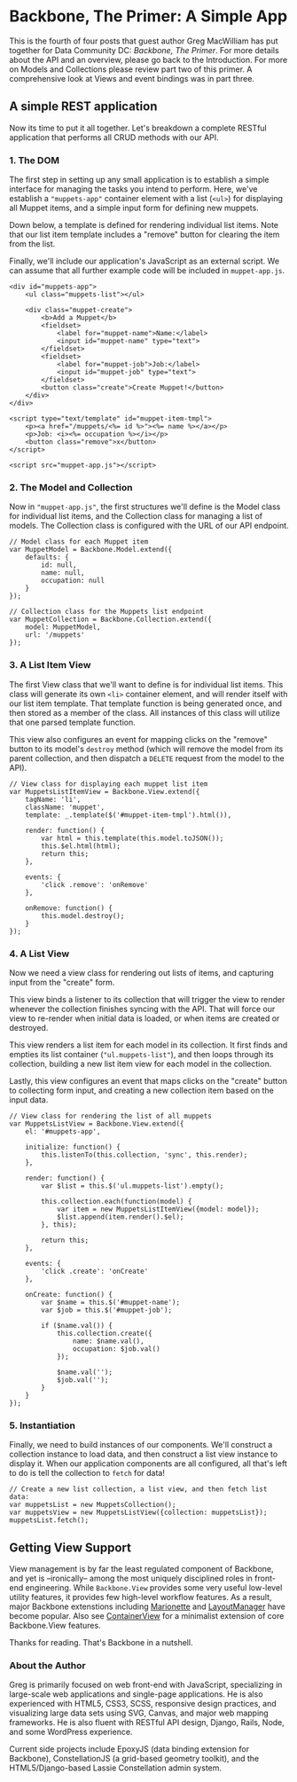 # Backbone, The Primer: A Simple App #
This is the fourth of four posts that guest author Greg MacWilliam has put together for Data Community DC: _Backbone, The Primer_. For more details about the API and an overview, please go back to the Introduction. For more on Models and Collections please review part two of this primer. A comprehensive look at Views and event bindings was in part three.

## A simple REST application

Now its time to put it all together. Let's breakdown a complete RESTful application that performs all CRUD methods with our API.

### 1. The DOM

The first step in setting up any small application is to establish a simple interface for managing the tasks you intend to perform. Here, we've establish a `"muppets-app"` container element with a list (`<ul>`) for displaying all Muppet items, and a simple input form for defining new muppets.

Down below, a template is defined for rendering individual list items. Note that our list item template includes a "remove" button for clearing the item from the list.

Finally, we'll include our application's JavaScript as an external script. We can assume that all further example code will be included in `muppet-app.js`.

	<div id="muppets-app">
		<ul class="muppets-list"></ul>
		
		<div class="muppet-create">
			<b>Add a Muppet</b>
			<fieldset>
				<label for="muppet-name">Name:</label>
				<input id="muppet-name" type="text">
			</fieldset>
			<fieldset>
				<label for="muppet-job">Job:</label>
				<input id="muppet-job" type="text">
			</fieldset>
			<button class="create">Create Muppet!</button>
		</div>
	</div>
	
	<script type="text/template" id="muppet-item-tmpl">
		<p><a href="/muppets/<%= id %>"><%= name %></a></p>
		<p>Job: <i><%= occupation %></i></p>
		<button class="remove">x</button>
	</script>
	
	<script src="muppet-app.js"></script>
	
### 2. The Model and Collection

Now in `"muppet-app.js"`, the first structures we'll define is the Model class for individual list items, and the Collection class for managing a list of models. The Collection class is configured with the URL of our API endpoint.

	// Model class for each Muppet item
	var MuppetModel = Backbone.Model.extend({
		defaults: {
			id: null,
			name: null,
			occupation: null
		}
	});
	
	// Collection class for the Muppets list endpoint
	var MuppetCollection = Backbone.Collection.extend({
		model: MuppetModel,
		url: '/muppets'
	});
	
### 3. A List Item View

The first View class that we'll want to define is for individual list items. This class will generate its own `<li>` container element, and will render itself with our list item template. That template function is being generated once, and then stored as a member of the class. All instances of this class will utilize that one parsed template function.

This view also configures an event for mapping clicks on the "remove" button to its model's `destroy` method (which will remove the model from its parent collection, and then dispatch a `DELETE` request from the model to the API).

	// View class for displaying each muppet list item
	var MuppetsListItemView = Backbone.View.extend({
		tagName: 'li',
		className: 'muppet',
		template: _.template($('#muppet-item-tmpl').html()),
		
		render: function() {
			var html = this.template(this.model.toJSON());
			this.$el.html(html);
			return this;
		},
		
		events: {
			'click .remove': 'onRemove'
		},
		
		onRemove: function() {
			this.model.destroy();
		}
	});
	
### 4. A List View

Now we need a view class for rendering out lists of items, and capturing input from the "create" form.

This view binds a listener to its collection that will trigger the view to render whenever the collection finishes syncing with the API. That will force our view to re-render when initial data is loaded, or when items are created or destroyed.

This view renders a list item for each model in its collection. It first finds and empties its list container (`"ul.muppets-list"`), and then loops through its collection, building a new list item view for each model in the collection.

Lastly, this view configures an event that maps clicks on the "create" button to collecting form input, and creating a new collection item based on the input data.

	// View class for rendering the list of all muppets
	var MuppetsListView = Backbone.View.extend({
		el: '#muppets-app',
		
		initialize: function() {
			this.listenTo(this.collection, 'sync', this.render);
		},
		
		render: function() {
			var $list = this.$('ul.muppets-list').empty();
			
			this.collection.each(function(model) {
				var item = new MuppetsListItemView({model: model});
				$list.append(item.render().$el);
			}, this);
			
			return this;
		},
		
		events: {
			'click .create': 'onCreate'
		},
		
		onCreate: function() {
			var $name = this.$('#muppet-name');
			var $job = this.$('#muppet-job');
			
			if ($name.val()) {
				this.collection.create({
					name: $name.val(),
					occupation: $job.val()
				});
				
				$name.val('');
				$job.val('');
			}
		}
	});
	
### 5. Instantiation

Finally, we need to build instances of our components. We'll construct a collection instance to load data, and then construct a list view instance to display it. When our application components are all configured, all that's left to do is tell the collection to `fetch` for data!

	// Create a new list collection, a list view, and then fetch list data:
	var muppetsList = new MuppetsCollection();
	var muppetsView = new MuppetsListView({collection: muppetsList});
	muppetsList.fetch();

## Getting View Support

View management is by far the least regulated component of Backbone, and yet is –ironically– among the most uniquely disciplined roles in front-end engineering. While `Backbone.View` provides some very useful low-level utility features, it provides few high-level workflow features. As a result, major Backbone extenstions including [Marionette](http://marionettejs.com/) and [LayoutManager](https://github.com/tbranyen/backbone.layoutmanager) have become popular. Also see [ContainerView](https://github.com/gmac/backbone.containerview) for a minimalist extension of core Backbone.View features.

Thanks for reading. That's Backbone in a nutshell.

### About the Author ###
Greg is primarily focused on web front-end with JavaScript, specializing in large-scale web applications and single-page applications. He is also experienced with HTML5, CSS3, SCSS, responsive design practices, and visualizing large data sets using SVG, Canvas, and major web mapping frameworks. He is also fluent with RESTful API design, Django, Rails, Node, and some WordPress experience.

Current side projects include EpoxyJS (data binding extension for Backbone), ConstellationJS (a grid-based geometry toolkit), and the HTML5/Django-based Lassie Constellation admin system.